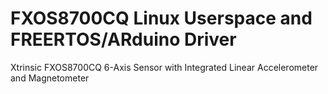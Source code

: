 FXOS8700CQ Linux Userspace and FREERTOS/ARduino Driver
==================

Xtrinsic FXOS8700CQ 6-Axis Sensor with Integrated Linear Accelerometer and Magnetometer


